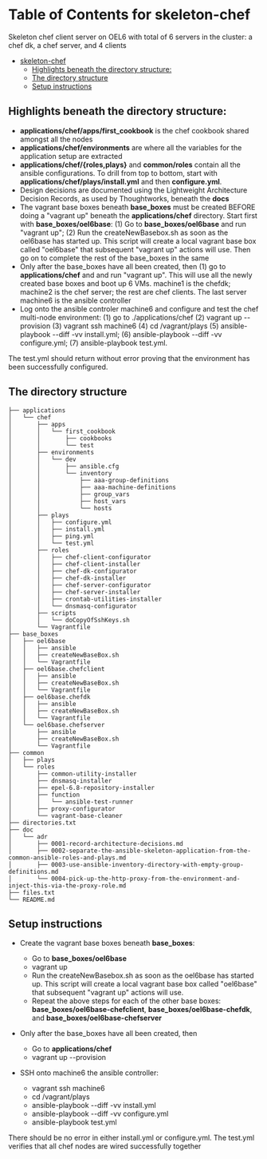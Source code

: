 Table of Contents for skeleton-chef
=================
Skeleton chef client server on OEL6 with total of 6 servers in the cluster: a chef dk, a chef server, and 4 clients

   * [skeleton-chef](#skeleton-chef)
      * [Highlights beneath the directory structure:](#highlights-beneath-the-directory-structure)
      * [The directory structure](#the-directory-structure)
      * [Setup instructions](#setup-instructions)

## Highlights beneath the directory structure:
* **applications/chef/apps/first_cookbook** is the chef cookbook shared amongst all the nodes
* **applications/chef/environments** are where all the variables for the application setup are extracted
* **applications/chef/{roles,plays}** and **common/roles** contain all the ansible configurations.  To drill from top to bottom, start with **applications/chef/plays/install.yml** and then **configure.yml**.
* Design decisions are documented using the Lightweight Architecture Decision Records, as used by Thoughtworks, beneath the **docs**
* The vagrant base boxes beneath **base\_boxes** must be created BEFORE doing a "vagrant up" beneath the **applications/chef** directory.  Start first with **base\_boxes/oel6base**: (1) Go to **base\_boxes/oel6base** and run "vagrant up"; (2) Run the createNewBasebox.sh as soon as the oel6base has started up.  This script will create a local vagrant base box called "oel6base" that subsequent "vagrant up" actions will use.  Then go on to complete the rest of the base_boxes in the same
* Only after the base_boxes have all been created, then (1) go to **applications/chef** and and run "vagrant up".  This will use all the newly created base boxes and boot up 6 VMs.  machine1 is the chefdk; machine2 is the chef server; the rest are chef clients.  The last server machine6 is the ansible controller
* Log onto the ansible controler machine6 and configure and test the chef multi-node environment:  (1) go to ./applications/chef (2) vagrant up --provision (3) vagrant ssh machine6 (4) cd /vagrant/plays (5) ansible-playbook --diff -vv install.yml; (6) ansible-playbook --diff -vv configure.yml; (7) ansible-playbook test.yml.

The test.yml should return without error proving that the environment has been successfully configured.

## The directory structure
```
├── applications
│   └── chef
│       ├── apps
│       │   └── first_cookbook
│       │       ├── cookbooks
│       │       └── test
│       ├── environments
│       │   └── dev
│       │       ├── ansible.cfg
│       │       └── inventory
│       │           ├── aaa-group-definitions
│       │           ├── aaa-machine-definitions
│       │           ├── group_vars
│       │           ├── host_vars
│       │           └── hosts
│       ├── plays
│       │   ├── configure.yml
│       │   ├── install.yml
│       │   ├── ping.yml
│       │   └── test.yml
│       ├── roles
│       │   ├── chef-client-configurator
│       │   ├── chef-client-installer
│       │   ├── chef-dk-configurator
│       │   ├── chef-dk-installer
│       │   ├── chef-server-configurator
│       │   ├── chef-server-installer
│       │   ├── crontab-utilities-installer
│       │   └── dnsmasq-configurator
│       ├── scripts
│       │   └── doCopyOfSshKeys.sh
│       └── Vagrantfile
├── base_boxes
│   ├── oel6base
│   │   ├── ansible
│   │   ├── createNewBaseBox.sh
│   │   └── Vagrantfile
│   ├── oel6base.chefclient
│   │   ├── ansible
│   │   ├── createNewBaseBox.sh
│   │   └── Vagrantfile
│   ├── oel6base.chefdk
│   │   ├── ansible
│   │   ├── createNewBaseBox.sh
│   │   └── Vagrantfile
│   └── oel6base.chefserver
│       ├── ansible
│       ├── createNewBaseBox.sh
│       └── Vagrantfile
├── common
│   ├── plays
│   └── roles
│       ├── common-utility-installer
│       ├── dnsmasq-installer
│       ├── epel-6.8-repository-installer
│       ├── function
│       │   └── ansible-test-runner
│       ├── proxy-configurator
│       └── vagrant-base-cleaner
├── directories.txt
├── doc
│   └── adr
│       ├── 0001-record-architecture-decisions.md
│       ├── 0002-separate-the-ansible-skeleton-application-from-the-common-ansible-roles-and-plays.md
│       ├── 0003-use-ansible-inventory-directory-with-empty-group-definitions.md
│       └── 0004-pick-up-the-http-proxy-from-the-environment-and-inject-this-via-the-proxy-role.md
├── files.txt
└── README.md
```

## Setup instructions
* Create the vagrant base boxes beneath **base\_boxes**:
    * Go to **base\_boxes/oel6base**
    * vagrant up
    * Run the createNewBasebox.sh as soon as the oel6base has started up.  This script will create a local vagrant base box called "oel6base" that subsequent "vagrant up" actions will use.  
    * Repeat the above steps for each of the other base boxes:  **base\_boxes/oel6base-chefclient**, **base\_boxes/oel6base-chefdk**, and **base\_boxes/oel6base-chefserver**


* Only after the base_boxes have all been created, then 
    * Go to **applications/chef**
    * vagrant up --provision
* SSH onto machine6 the ansible controller:
    * vagrant ssh machine6
    * cd /vagrant/plays
    * ansible-playbook --diff -vv install.yml
    * ansible-playbook --diff -vv configure.yml
    * ansible-playbook test.yml

There should be no error in either install.yml or configure.yml.  The test.yml verifies that all chef nodes are wired successfully together